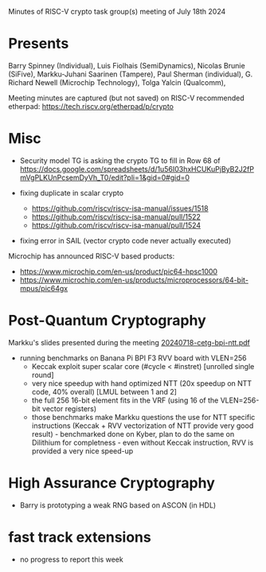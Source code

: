 Minutes of RISC-V crypto task group(s) meeting of July 18th 2024

# Presents

Barry Spinney (Individual),
Luis Fiolhais (SemiDynamics),
Nicolas Brunie (SiFive),
Markku-Juhani Saarinen (Tampere),
Paul Sherman (individual),
G. Richard Newell (Microchip Technology),
Tolga Yalcin (Qualcomm),

Meeting minutes are captured (but not saved) on RISC-V recommended etherpad: https://tech.riscv.org/etherpad/p/crypto

# Misc

- Security model TG is asking the crypto TG to fill in Row 68 of https://docs.google.com/spreadsheets/d/1u56I03hxHCUKuPjByB2J2fPmVgPLKUnPcsemDyVh_T0/edit?pli=1&gid=0#gid=0

- fixing duplicate in scalar crypto
    - https://github.com/riscv/riscv-isa-manual/issues/1518
    - https://github.com/riscv/riscv-isa-manual/pull/1522
    - https://github.com/riscv/riscv-isa-manual/pull/1524
- fixing error in SAIL (vector crypto code never actually executed)

Microchip has announced RISC-V based products:
- https://www.microchip.com/en-us/product/pic64-hpsc1000
- https://www.microchip.com/en-us/products/microprocessors/64-bit-mpus/pic64gx

# Post-Quantum Cryptography

Markku's slides presented during the meeting
[20240718-cetg-bpi-ntt.pdf](https://github.com/user-attachments/files/16300900/20240718-cetg-bpi-ntt.pdf)


- running benchmarks on Banana Pi  BPI F3 RVV board with VLEN=256 
     - Keccak exploit super scalar core (#cycle < #instret) [unrolled single round]
     - very nice speedup with hand optimized NTT (20x speedup on NTT code, 40% overall) [LMUL between 1 and 2]
     - the full 256 16-bit element fits in the VRF (using 16 of the VLEN=256-bit vector registers)
     - those benchmarks make Markku questions the use for NTT specific instructions (Keccak + RVV vectorization of NTT provide very good result)
      - benchmarked done on Kyber, plan to do the same on Dilithium for completness
      - even without Keccak instruction, RVV is provided a very nice speed-up

# High Assurance Cryptography 

- Barry is prototyping a weak RNG based on ASCON (in HDL)

# fast track extensions

- no progress to report this week
